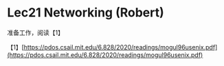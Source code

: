 # Lec21 Networking \(Robert\)

准备工作，阅读【1】

【1】[https://pdos.csail.mit.edu/6.828/2020/readings/mogul96usenix.pdf](https://pdos.csail.mit.edu/6.828/2020/readings/mogul96usenix.pdf)

